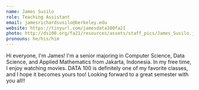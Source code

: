 ```yaml
---
name: James Susilo
role: Teaching Assistant
email: jamesrichardsusilo@berkeley.edu
website: https://tinyurl.com/jamesdata100fa21
photo: http://ds100.org/fa21/resources/assets/staff_pics/James_Susilo.jpg
pronouns: he/his/him
---
```

Hi everyone, I'm James! I'm a senior majoring in Computer Science, Data Science, and Applied Mathematics from Jakarta, Indonesia. In my free time, I enjoy watching movies. DATA 100 is definitely one of my favorite classes, and I hope it becomes yours too! Looking forward to a great semester with you all!!
